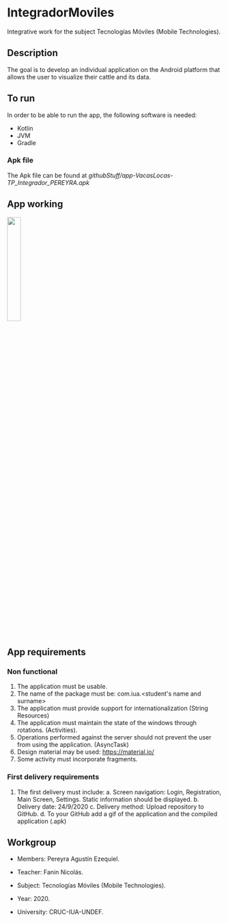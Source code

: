 # IntegradorMoviles
Integrative work for the subject Tecnologías Móviles (Mobile Technologies).

## Description
The goal is to develop an individual application on the Android platform that allows the user to visualize their cattle and its data.

## To run
In order to be able to run the app, the following software is needed:
* Kotlin
* JVM
* Gradle

### Apk file
The Apk file can be found at *githubStuff/app-VacasLocas-TP_Integrador_PEREYRA.apk*

## App working
<img src="githubStuff/media/appSample.gif" width=25% height=25% />

## App requirements

### Non functional
1. The application must be usable.
2. The name of the package must be: com.iua.<student's name and surname>
3. The application must provide support for internationalization (String Resources)
4. The application must maintain the state of the windows through rotations.
(Activities).
5. Operations performed against the server should not prevent the user from using the application. (AsyncTask)
6. Design material may be used: https://material.io/
7. Some activity must incorporate fragments.

### First delivery requirements
1. The first delivery must include:
a. Screen navigation: Login, Registration, Main Screen, Settings. Static information should be displayed.
b. Delivery date: 24/9/2020
c. Delivery method: Upload repository to GitHub.
d. To your GitHub add a gif of the application and the compiled application (.apk)

## Workgroup
* Members: Pereyra Agustín Ezequiel.

* Teacher: Fanin Nicolás.

* Subject: Tecnologías Móviles (Mobile Technologies).

* Year: 2020.

* University: CRUC-IUA-UNDEF.
